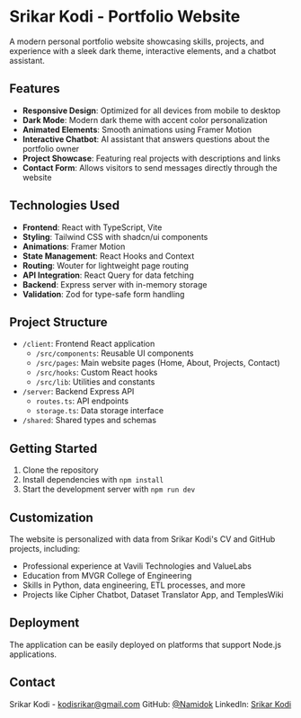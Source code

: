 # Srikar Kodi - Portfolio Website

A modern personal portfolio website showcasing skills, projects, and experience with a sleek dark theme, interactive elements, and a chatbot assistant.

## Features

- **Responsive Design**: Optimized for all devices from mobile to desktop
- **Dark Mode**: Modern dark theme with accent color personalization
- **Animated Elements**: Smooth animations using Framer Motion
- **Interactive Chatbot**: AI assistant that answers questions about the portfolio owner
- **Project Showcase**: Featuring real projects with descriptions and links
- **Contact Form**: Allows visitors to send messages directly through the website

## Technologies Used

- **Frontend**: React with TypeScript, Vite
- **Styling**: Tailwind CSS with shadcn/ui components
- **Animations**: Framer Motion
- **State Management**: React Hooks and Context
- **Routing**: Wouter for lightweight page routing
- **API Integration**: React Query for data fetching
- **Backend**: Express server with in-memory storage
- **Validation**: Zod for type-safe form handling

## Project Structure

- `/client`: Frontend React application
  - `/src/components`: Reusable UI components
  - `/src/pages`: Main website pages (Home, About, Projects, Contact)
  - `/src/hooks`: Custom React hooks
  - `/src/lib`: Utilities and constants
- `/server`: Backend Express API
  - `routes.ts`: API endpoints
  - `storage.ts`: Data storage interface
- `/shared`: Shared types and schemas

## Getting Started

1. Clone the repository
2. Install dependencies with `npm install`
3. Start the development server with `npm run dev`

## Customization

The website is personalized with data from Srikar Kodi's CV and GitHub projects, including:

- Professional experience at Vavili Technologies and ValueLabs
- Education from MVGR College of Engineering
- Skills in Python, data engineering, ETL processes, and more
- Projects like Cipher Chatbot, Dataset Translator App, and TemplesWiki

## Deployment

The application can be easily deployed on platforms that support Node.js applications.

## Contact

Srikar Kodi - [kodisrikar@gmail.com](mailto:kodisrikar@gmail.com)
GitHub: [@Namidok](https://github.com/Namidok)
LinkedIn: [Srikar Kodi](https://linkedin.com/in/srikar-kodi-046a631b2/)
